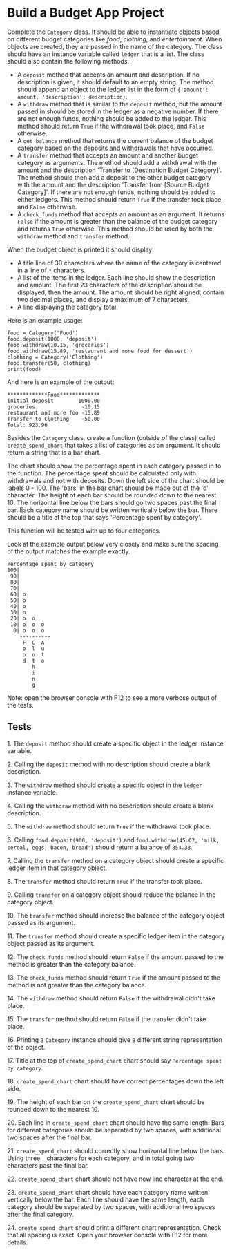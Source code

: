 Build a Budget App Project
==========================

Complete the `Category` class. It should be able to instantiate objects based on different budget categories like _food_, _clothing_, and _entertainment_. When objects are created, they are passed in the name of the category. The class should have an instance variable called `ledger` that is a list. The class should also contain the following methods:

*   A `deposit` method that accepts an amount and description. If no description is given, it should default to an empty string. The method should append an object to the ledger list in the form of `{'amount': amount, 'description': description}`.
*   A `withdraw` method that is similar to the `deposit` method, but the amount passed in should be stored in the ledger as a negative number. If there are not enough funds, nothing should be added to the ledger. This method should return `True` if the withdrawal took place, and `False` otherwise.
*   A `get_balance` method that returns the current balance of the budget category based on the deposits and withdrawals that have occurred.
*   A `transfer` method that accepts an amount and another budget category as arguments. The method should add a withdrawal with the amount and the description 'Transfer to \[Destination Budget Category\]'. The method should then add a deposit to the other budget category with the amount and the description 'Transfer from \[Source Budget Category\]'. If there are not enough funds, nothing should be added to either ledgers. This method should return `True` if the transfer took place, and `False` otherwise.
*   A `check_funds` method that accepts an amount as an argument. It returns `False` if the amount is greater than the balance of the budget category and returns `True` otherwise. This method should be used by both the `withdraw` method and `transfer` method.

When the budget object is printed it should display:

*   A title line of 30 characters where the name of the category is centered in a line of `*` characters.
*   A list of the items in the ledger. Each line should show the description and amount. The first 23 characters of the description should be displayed, then the amount. The amount should be right aligned, contain two decimal places, and display a maximum of 7 characters.
*   A line displaying the category total.

Here is an example usage:

```
food = Category('Food')
food.deposit(1000, 'deposit')
food.withdraw(10.15, 'groceries')
food.withdraw(15.89, 'restaurant and more food for dessert')
clothing = Category('Clothing')
food.transfer(50, clothing)
print(food)
```

And here is an example of the output:

```
*************Food*************
initial deposit        1000.00
groceries               -10.15
restaurant and more foo -15.89
Transfer to Clothing    -50.00
Total: 923.96
```

Besides the `Category` class, create a function (outside of the class) called `create_spend_chart` that takes a list of categories as an argument. It should return a string that is a bar chart.

The chart should show the percentage spent in each category passed in to the function. The percentage spent should be calculated only with withdrawals and not with deposits. Down the left side of the chart should be labels 0 - 100. The 'bars' in the bar chart should be made out of the 'o' character. The height of each bar should be rounded down to the nearest 10. The horizontal line below the bars should go two spaces past the final bar. Each category name should be written vertically below the bar. There should be a title at the top that says 'Percentage spent by category'.

This function will be tested with up to four categories.

Look at the example output below very closely and make sure the spacing of the output matches the example exactly.

```
Percentage spent by category
100|          
 90|          
 80|          
 70|          
 60| o        
 50| o        
 40| o        
 30| o        
 20| o  o     
 10| o  o  o  
  0| o  o  o  
    ----------
     F  C  A  
     o  l  u  
     o  o  t  
     d  t  o  
        h     
        i     
        n     
        g     
```

Note: open the browser console with F12 to see a more verbose output of the tests.

Tests
-----

1\. The `deposit` method should create a specific object in the ledger instance variable.

2\. Calling the `deposit` method with no description should create a blank description.

3\. The `withdraw` method should create a specific object in the `ledger` instance variable.

4\. Calling the `withdraw` method with no description should create a blank description.

5\. The `withdraw` method should return `True` if the withdrawal took place.

6\. Calling `food.deposit(900, 'deposit')` and `food.withdraw(45.67, 'milk, cereal, eggs, bacon, bread')` should return a balance of `854.33`.

7\. Calling the `transfer` method on a category object should create a specific ledger item in that category object.

8\. The `transfer` method should return `True` if the transfer took place.

9\. Calling `transfer` on a category object should reduce the balance in the category object.

10\. The `transfer` method should increase the balance of the category object passed as its argument.

11\. The `transfer` method should create a specific ledger item in the category object passed as its argument.

12\. The `check_funds` method should return `False` if the amount passed to the method is greater than the category balance.

13\. The `check_funds` method should return `True` if the amount passed to the method is not greater than the category balance.

14\. The `withdraw` method should return `False` if the withdrawal didn't take place.

15\. The `transfer` method should return `False` if the transfer didn't take place.

16\. Printing a `Category` instance should give a different string representation of the object.

17\. Title at the top of `create_spend_chart` chart should say `Percentage spent by category`.

18\. `create_spend_chart` chart should have correct percentages down the left side.

19\. The height of each bar on the `create_spend_chart` chart should be rounded down to the nearest 10.

20\. Each line in `create_spend_chart` chart should have the same length. Bars for different categories should be separated by two spaces, with additional two spaces after the final bar.

21\. `create_spend_chart` should correctly show horizontal line below the bars. Using three `-` characters for each category, and in total going two characters past the final bar.

22\. `create_spend_chart` chart should not have new line character at the end.

23\. `create_spend_chart` chart should have each category name written vertically below the bar. Each line should have the same length, each category should be separated by two spaces, with additional two spaces after the final category.

24\. `create_spend_chart` should print a different chart representation. Check that all spacing is exact. Open your browser console with F12 for more details.
